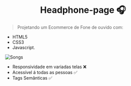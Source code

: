 <h1 align="center">Headphone-page 🎧</h1>

>Projetando um Ecommerce de Fone de ouvido com: <br>
* HTML5
* CSS3
* Javascript.


![Songs](https://github.com/PericlesDev/Headphone-page/assets/91090285/05debde5-e86f-4d5c-9bfb-e6541d2e3342)

* Responsividade em variadas telas ❌
* Acessível á todas as pessoas ✅
* Tags Semânticas ✅

